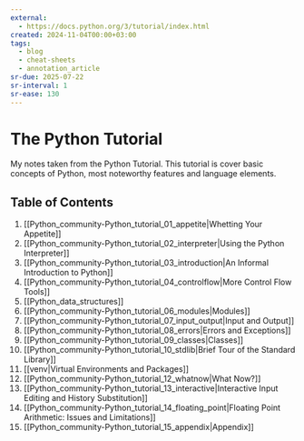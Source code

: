 ```yaml
---
external:
  - https://docs.python.org/3/tutorial/index.html
created: 2024-11-04T00:00+03:00
tags:
  - blog
  - cheat-sheets
  - annotation_article
sr-due: 2025-07-22
sr-interval: 1
sr-ease: 130
---
```


# The Python Tutorial

My notes taken from the Python Tutorial. This tutorial is cover basic concepts
of Python, most noteworthy features and language elements.

## Table of Contents

1. [[Python_community-Python_tutorial_01_appetite|Whetting Your Appetite]]
2. [[Python_community-Python_tutorial_02_interpreter|Using the Python
   Interpreter]]
3. [[Python_community-Python_tutorial_03_introduction|An Informal Introduction
   to Python]]
4. [[Python_community-Python_tutorial_04_controlflow|More Control Flow Tools]]
5. [[Python_data_structures]]
6. [[Python_community-Python_tutorial_06_modules|Modules]]
7. [[Python_community-Python_tutorial_07_input_output|Input and Output]]
8. [[Python_community-Python_tutorial_08_errors|Errors and Exceptions]]
9. [[Python_community-Python_tutorial_09_classes|Classes]]
10. [[Python_community-Python_tutorial_10_stdlib|Brief Tour of the Standard
    Library]]
11. [[venv|Virtual Environments and Packages]]
12. [[Python_community-Python_tutorial_12_whatnow|What Now?]]
13. [[Python_community-Python_tutorial_13_interactive|Interactive Input Editing
    and History Substitution]]
14. [[Python_community-Python_tutorial_14_floating_point|Floating Point
    Arithmetic: Issues and Limitations]]
15. [[Python_community-Python_tutorial_15_appendix|Appendix]]
